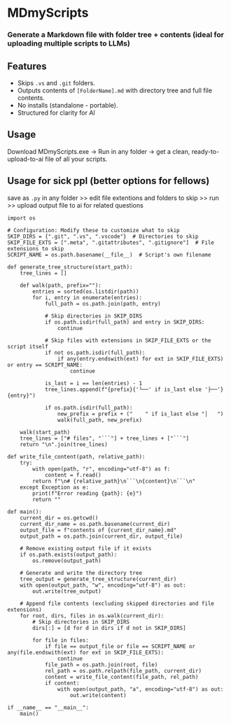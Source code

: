 # MDmyScripts
### Generate a Markdown file with folder tree + contents (ideal for uploading multiple scripts to LLMs)

## Features
- Skips `.vs` and `.git` folders. 
- Outputs contents of `[FolderName].md` with directory tree and full file contents.
- No installs (standalone - portable).
- Structured for clarity for AI

## Usage
Download MDmyScripts.exe → Run in any folder → get a clean, ready-to-upload-to-ai file of all your scripts.

## Usage for sick ppl (better options for fellows)
save as `.py` in any folder >> edit file extentions and folders to skip >> run >> upload output file to ai for related questions
```
import os

# Configuration: Modify these to customize what to skip
SKIP_DIRS = {".git", ".vs", ".vscode"}  # Directories to skip
SKIP_FILE_EXTS = [".meta", ".gitattributes", ".gitignore"]  # File extensions to skip
SCRIPT_NAME = os.path.basename(__file__)  # Script's own filename

def generate_tree_structure(start_path):
    tree_lines = []

    def walk(path, prefix=""):
        entries = sorted(os.listdir(path))
        for i, entry in enumerate(entries):
            full_path = os.path.join(path, entry)

            # Skip directories in SKIP_DIRS
            if os.path.isdir(full_path) and entry in SKIP_DIRS:
                continue

            # Skip files with extensions in SKIP_FILE_EXTS or the script itself
            if not os.path.isdir(full_path):
                if any(entry.endswith(ext) for ext in SKIP_FILE_EXTS) or entry == SCRIPT_NAME:
                    continue

            is_last = i == len(entries) - 1
            tree_lines.append(f"{prefix}{'└──' if is_last else '├──'} {entry}")

            if os.path.isdir(full_path):
                new_prefix = prefix + ("    " if is_last else "│   ")
                walk(full_path, new_prefix)

    walk(start_path)
    tree_lines = ["# files", "```"] + tree_lines + ["```"]
    return "\n".join(tree_lines)

def write_file_content(path, relative_path):
    try:
        with open(path, "r", encoding="utf-8") as f:
            content = f.read()
        return f"\n# {relative_path}\n```\n{content}\n```\n"
    except Exception as e:
        print(f"Error reading {path}: {e}")
        return ""

def main():
    current_dir = os.getcwd()
    current_dir_name = os.path.basename(current_dir)
    output_file = f"contents of {current_dir_name}.md"
    output_path = os.path.join(current_dir, output_file)

    # Remove existing output file if it exists
    if os.path.exists(output_path):
        os.remove(output_path)

    # Generate and write the directory tree
    tree_output = generate_tree_structure(current_dir)
    with open(output_path, "w", encoding="utf-8") as out:
        out.write(tree_output)

    # Append file contents (excluding skipped directories and file extensions)
    for root, dirs, files in os.walk(current_dir):
        # Skip directories in SKIP_DIRS
        dirs[:] = [d for d in dirs if d not in SKIP_DIRS]

        for file in files:
            if file == output_file or file == SCRIPT_NAME or any(file.endswith(ext) for ext in SKIP_FILE_EXTS):
                continue
            file_path = os.path.join(root, file)
            rel_path = os.path.relpath(file_path, current_dir)
            content = write_file_content(file_path, rel_path)
            if content:
                with open(output_path, "a", encoding="utf-8") as out:
                    out.write(content)

if __name__ == "__main__":
    main()
```
